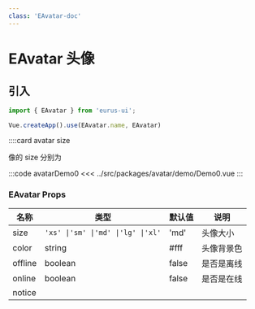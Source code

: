 ```yaml
---
class: 'EAvatar-doc'
---
```

# EAvatar 头像

## 引入

```javascript
import { EAvatar } from 'eurus-ui';

Vue.createApp().use(EAvatar.name, EAvatar)
```
::::card avatar size

像的 size 分别为

:::code avatarDemo0
<<< ../src/packages/avatar/demo/Demo0.vue
:::

### EAvatar Props

| 名称 | 类型 | 默认值 | 说明 |
| --- | --- | --- | --- |
| size | `'xs' \|'sm' \|'md' \|'lg' \|'xl'` | 'md' | 头像大小 |
| color | string | #fff | 头像背景色 |
| offline | boolean | false | 是否是离线 |
| online | boolean | false | 是否是在线 |
| notice |  |  |  |
